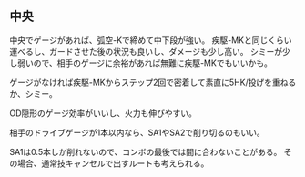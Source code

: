 ## 中央

中央でゲージがあれば、弧空-Kで締めて中下段が強い。
疾駆-MKと同じくらい運べるし、ガードさせた後の状況も良いし、ダメージも少し高い。
シミーが少し弱いので、相手のゲージに余裕があれば無難に疾駆-MKでもいいかも。

ゲージがなければ疾駆-MKからステップ2回で密着して素直に5HK/投げを重ねるか、シミー。

OD隠形のゲージ効率がいいし、火力も伸びやすい。

相手のドライブゲージが1本以内なら、SA1やSA2で削り切るのもいい。

SA1は0.5本しか削れないので、コンボの最後では間に合わないことがある。
その場合、通常技キャンセルで出すルートも考えられる。
